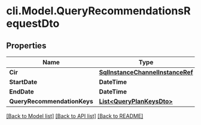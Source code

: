 # cli.Model.QueryRecommendationsRequestDto

## Properties

Name | Type | Description | Notes
------------ | ------------- | ------------- | -------------
**Cir** | [**SqlInstanceChannelInstanceRef**](SqlInstanceChannelInstanceRef.md) |  | [optional] 
**StartDate** | **DateTime** |  | [optional] 
**EndDate** | **DateTime** |  | [optional] 
**QueryRecommendationKeys** | [**List&lt;QueryPlanKeysDto&gt;**](QueryPlanKeysDto.md) |  | [optional] 

[[Back to Model list]](../README.md#documentation-for-models) [[Back to API list]](../README.md#documentation-for-api-endpoints) [[Back to README]](../README.md)

